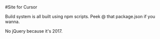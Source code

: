 #Site for Cursor

Build system is all built using npm scripts. Peek @ that package.json if you wanna.

No jQuery because it's 2017.